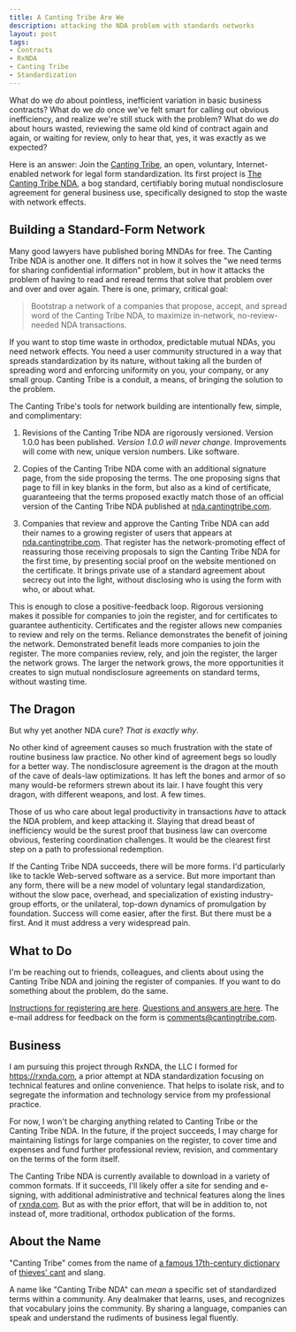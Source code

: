 ```yaml
---
title: A Canting Tribe Are We
description: attacking the NDA problem with standards networks
layout: post
tags:
- Contracts
- RxNDA
- Canting Tribe
- Standardization
---
```


What do we _do_ about pointless, inefficient variation in basic business contracts?  What do we _do_ once we've felt smart for calling out obvious inefficiency, and realize we're still stuck with the problem?  What do we _do_ about hours wasted, reviewing the same old kind of contract again and again, or waiting for review, only to hear that, yes, it was exactly as we expected?

Here is an answer: Join the [Canting Tribe](https://cantingtribe.com), an open, voluntary, Internet-enabled network for legal form standardization.  Its first project is [The Canting Tribe NDA](https://nda.cantingtribe.com), a bog standard, certifiably boring mutual nondisclosure agreement for general business use, specifically designed to stop the waste with network effects.

## Building a Standard-Form Network

Many good lawyers have published boring MNDAs for free.  The Canting Tribe NDA is another one.  It differs not in how it solves the "we need terms for sharing confidential information" problem, but in how it attacks the problem of having to read and reread terms that solve that problem over and over and over again.  There is one, primary, critical goal:

> Bootstrap a network of a companies that propose, accept, and spread word of the Canting Tribe NDA, to maximize in-network, no-review-needed NDA transactions.

If you want to stop time waste in orthodox, predictable mutual NDAs, you need network effects.  You need a user community structured in a way that spreads standardization by its nature, without taking all the burden of spreading word and enforcing uniformity on you, your company, or any small group.  Canting Tribe is a conduit, a means, of bringing the solution to the problem.

The Canting Tribe's tools for network building are intentionally few, simple, and complimentary:

1.  Revisions of the Canting Tribe NDA are rigorously versioned.  Version 1.0.0 has been published.  _Version 1.0.0 will never change_.  Improvements will come with new, unique version numbers.  Like software.

2.  Copies of the Canting Tribe NDA come with an additional signature page, from the side proposing the terms.  The one proposing signs that page to fill in key blanks in the form, but also as a kind of certificate, guaranteeing that the terms proposed exactly match those of an official version of the Canting Tribe NDA published at [nda.cantingtribe.com](https://nda.cantingtribe.com).

3.  Companies that review and approve the Canting Tribe NDA can add their names to a growing register of users that appears at [nda.cantingtribe.com](https://nda.cantingtribe.com).  That register has the network-promoting effect of reassuring those receiving proposals to sign the Canting Tribe NDA for the first time, by presenting social proof on the website mentioned on the certificate.  It brings private use of a standard agreement about secrecy out into the light, without disclosing who is using the form with who, or about what.

This is enough to close a positive-feedback loop.  Rigorous versioning makes it possible for companies to join the register, and for certificates to guarantee authenticity.  Certificates and the register allows new companies to review and rely on the terms.  Reliance demonstrates the benefit of joining the network.  Demonstrated benefit leads more companies to join the register.  The more companies review, rely, and join the register, the larger the network grows.  The larger the network grows, the more opportunities it creates to sign mutual nondisclosure agreements on standard terms, without wasting time.

## The Dragon

But why yet another NDA cure?  _That is exactly why_.

No other kind of agreement causes so much frustration with the state of routine business law practice.  No other kind of agreement begs so loudly for a better way.  The nondisclosure agreement is the dragon at the mouth of the cave of deals-law optimizations.  It has left the bones and armor of so many would-be reformers strewn about its lair.  I have fought this very dragon, with different weapons, and lost.  A few times.

Those of us who care about legal productivity in transactions _have_ to attack the NDA problem, and keep attacking it.  Slaying that dread beast of inefficiency would be the surest proof that business law can overcome obvious, festering coordination challenges.  It would be the clearest first step on a path to professional redemption.

If the Canting Tribe NDA succeeds, there will be more forms.  I'd particularly like to tackle Web-served software as a service.  But more important than any form, there will be a new model of voluntary legal standardization, without the slow pace, overhead, and specialization of existing industry-group efforts, or the unilateral, top-down dynamics of promulgation by foundation.  Success will come easier, after the first.  But there must be a first.  And it must address a very widespread pain.

## What to Do

I'm be reaching out to friends, colleagues, and clients about using the Canting Tribe NDA and joining the register of companies.  If you want to do something about the problem, do the same.

[Instructions for registering are here](https://nda.cantingtribe.com/#listing).  [Questions and answers are here](https://nda.cantingtribe.com/#questions).  The e-mail address for feedback on the form is <comments@cantingtribe.com>.

## Business

I am pursuing this project through RxNDA, the LLC I formed for <https://rxnda.com>, a prior attempt at NDA standardization focusing on technical features and online convenience.  That helps to isolate risk, and to segregate the information and technology service from my professional practice.

For now, I won't be charging anything related to Canting Tribe or the Canting Tribe NDA.  In the future, if the project succeeds, I may charge for maintaining listings for large companies on the register, to cover time and expenses and fund further professional review, revision, and commentary on the terms of the form itself.

The Canting Tribe NDA is currently available to download in a variety of common formats.  If it succeeds, I'll likely offer a site for sending and e-signing, with additional administrative and technical features along the lines of [rxnda.com](https://rxnda.com).  But as with the prior effort, that will be in addition to, not instead of, more traditional, orthodox publication of the forms.

## About the Name

"Canting Tribe" comes from the name of [a famous 17th-century dictionary](https://en.wikipedia.org/wiki/A_New_Dictionary_of_the_Terms_Ancient_and_Modern_of_the_Canting_Crew) of [thieves' cant](https://en.wikipedia.org/wiki/Thieves%27_cant) and slang.

A name like "Canting Tribe NDA" can _mean_ a specific set of standardized terms within a community.  Any dealmaker that learns, uses, and recognizes that vocabulary joins the community.  By sharing a language, companies can speak and understand the rudiments of business legal fluently.
